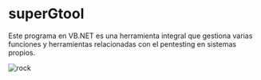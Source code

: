 # superGtool
Este programa en VB.NET es una herramienta integral que gestiona varias funciones y herramientas relacionadas con el pentesting en sistemas propios.

![rock](https://github.com/user-attachments/assets/8a822cd2-bde2-4f96-9e6b-973f1a535163)

